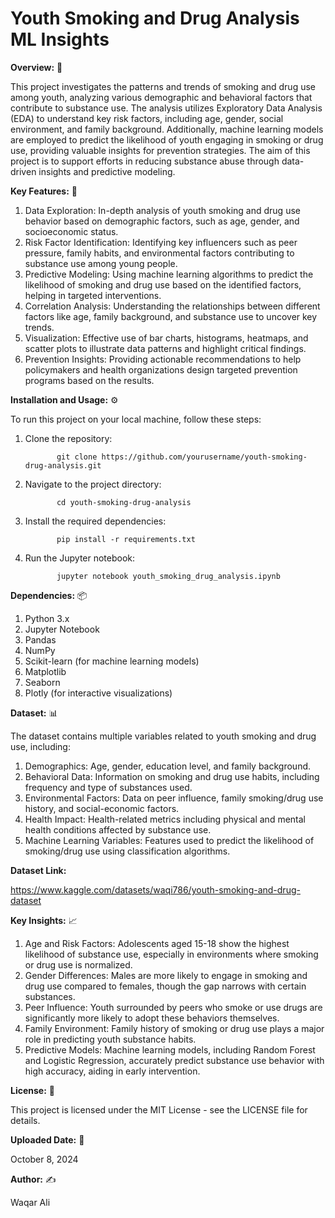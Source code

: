 # Youth Smoking and Drug Analysis ML Insights


**Overview:** 🌟

This project investigates the patterns and trends of smoking and drug use among youth, analyzing various demographic and behavioral factors that contribute to substance use. The analysis utilizes Exploratory Data Analysis (EDA) to understand key risk factors, including age, gender, social environment, and family background. Additionally, machine learning models are employed to predict the likelihood of youth engaging in smoking or drug use, providing valuable insights for prevention strategies. The aim of this project is to support efforts in reducing substance abuse through data-driven insights and predictive modeling.


**Key Features:** 🔑

1. Data Exploration: In-depth analysis of youth smoking and drug use behavior based on demographic factors, such as age, gender, and socioeconomic status.
2. Risk Factor Identification: Identifying key influencers such as peer pressure, family habits, and environmental factors contributing to substance use among young people.
3. Predictive Modeling: Using machine learning algorithms to predict the likelihood of smoking and drug use based on the identified factors, helping in targeted interventions.
4. Correlation Analysis: Understanding the relationships between different factors like age, family background, and substance use to uncover key trends.
5. Visualization: Effective use of bar charts, histograms, heatmaps, and scatter plots to illustrate data patterns and highlight critical findings.
6. Prevention Insights: Providing actionable recommendations to help policymakers and health organizations design targeted prevention programs based on the results.


**Installation and Usage:** ⚙️

To run this project on your local machine, follow these steps:

1. Clone the repository:


              git clone https://github.com/yourusername/youth-smoking-drug-analysis.git


2. Navigate to the project directory:


              cd youth-smoking-drug-analysis


3. Install the required dependencies:


              pip install -r requirements.txt


4. Run the Jupyter notebook:


              jupyter notebook youth_smoking_drug_analysis.ipynb



**Dependencies:** 📦

1. Python 3.x
2. Jupyter Notebook
3. Pandas
4. NumPy
5. Scikit-learn (for machine learning models)
6. Matplotlib
7. Seaborn
8. Plotly (for interactive visualizations)


**Dataset:** 📊

The dataset contains multiple variables related to youth smoking and drug use, including:

1. Demographics: Age, gender, education level, and family background.
2. Behavioral Data: Information on smoking and drug use habits, including frequency and type of substances used.
3. Environmental Factors: Data on peer influence, family smoking/drug use history, and social-economic factors.
4. Health Impact: Health-related metrics including physical and mental health conditions affected by substance use.
5. Machine Learning Variables: Features used to predict the likelihood of smoking/drug use using classification algorithms.


**Dataset Link:**

https://www.kaggle.com/datasets/waqi786/youth-smoking-and-drug-dataset


**Key Insights:** 📈

1. Age and Risk Factors: Adolescents aged 15-18 show the highest likelihood of substance use, especially in environments where smoking or drug use is normalized.
2. Gender Differences: Males are more likely to engage in smoking and drug use compared to females, though the gap narrows with certain substances.
3. Peer Influence: Youth surrounded by peers who smoke or use drugs are significantly more likely to adopt these behaviors themselves.
4. Family Environment: Family history of smoking or drug use plays a major role in predicting youth substance habits.
5. Predictive Models: Machine learning models, including Random Forest and Logistic Regression, accurately predict substance use behavior with high accuracy, aiding in early intervention.


**License:** 📜

This project is licensed under the MIT License - see the LICENSE file for details.


**Uploaded Date:** 📅

October 8, 2024

**Author:** ✍️

Waqar Ali
